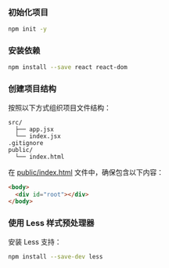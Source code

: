 ### 初始化项目
```bash
npm init -y
```

### 安装依赖
```bash
npm install --save react react-dom
```

### 创建项目结构
按照以下方式组织项目文件结构：
```
src/
  ├── app.jsx
  └── index.jsx
.gitignore
public/
  └── index.html
```

在 [public/index.html](../public/index.html) 文件中，确保包含以下内容：
```html
<body>
  <div id="root"></div>
</body>
```

### 使用 Less 样式预处理器
安装 Less 支持：
```bash
npm install --save-dev less
```